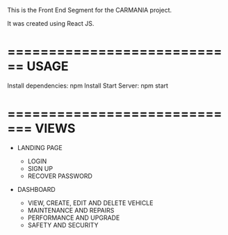 This is the Front End Segment for the CARMANIA project.

It was created using React JS.

============================
            USAGE
============================        
Install dependencies: npm Install
Start Server: npm start

=============================
VIEWS
=============================
* LANDING PAGE
    - LOGIN
    - SIGN UP
    - RECOVER PASSWORD

* DASHBOARD
    - VIEW, CREATE, EDIT AND DELETE VEHICLE
    - MAINTENANCE AND REPAIRS
    - PERFORMANCE AND UPGRADE
    - SAFETY AND SECURITY

